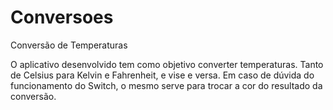 # Conversoes
Conversão de Temperaturas

O aplicativo desenvolvido tem como objetivo converter temperaturas. Tanto de Celsius para Kelvin e Fahrenheit, e vise e versa.
Em caso de dúvida do funcionamento do Switch, o mesmo serve para trocar a cor do resultado da conversão.
